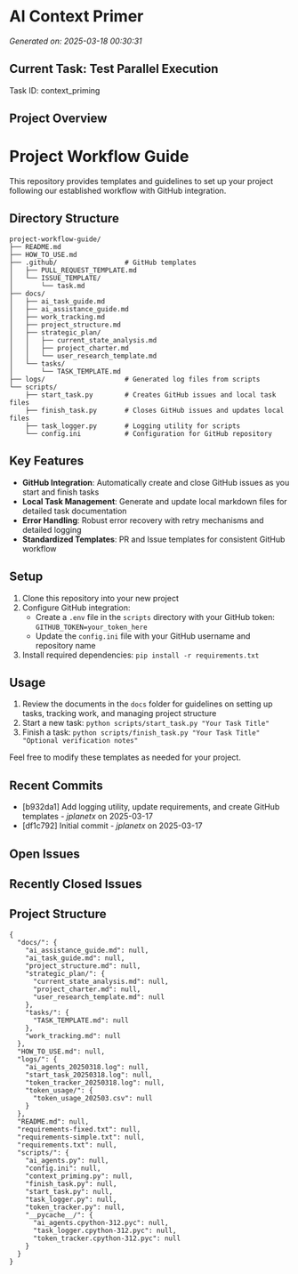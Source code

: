 # AI Context Primer

*Generated on: 2025-03-18 00:30:31*

## Current Task: Test Parallel Execution

Task ID: context_priming

## Project Overview

# Project Workflow Guide

This repository provides templates and guidelines to set up your project following our established workflow with GitHub integration.

## Directory Structure

```
project-workflow-guide/
├── README.md
├── HOW_TO_USE.md
├── .github/                 # GitHub templates
│   ├── PULL_REQUEST_TEMPLATE.md
│   └── ISSUE_TEMPLATE/
│       └── task.md
├── docs/
│   ├── ai_task_guide.md
│   ├── ai_assistance_guide.md
│   ├── work_tracking.md
│   ├── project_structure.md
│   ├── strategic_plan/
│   │   ├── current_state_analysis.md
│   │   ├── project_charter.md
│   │   └── user_research_template.md
│   └── tasks/
│       └── TASK_TEMPLATE.md
├── logs/                    # Generated log files from scripts
└── scripts/
    ├── start_task.py        # Creates GitHub issues and local task files
    ├── finish_task.py       # Closes GitHub issues and updates local files
    ├── task_logger.py       # Logging utility for scripts
    └── config.ini           # Configuration for GitHub repository
```

## Key Features

- **GitHub Integration**: Automatically create and close GitHub issues as you start and finish tasks
- **Local Task Management**: Generate and update local markdown files for detailed task documentation
- **Error Handling**: Robust error recovery with retry mechanisms and detailed logging
- **Standardized Templates**: PR and Issue templates for consistent GitHub workflow

## Setup

1. Clone this repository into your new project
2. Configure GitHub integration:
   - Create a `.env` file in the `scripts` directory with your GitHub token: `GITHUB_TOKEN=your_token_here`
   - Update the `config.ini` file with your GitHub username and repository name
3. Install required dependencies: `pip install -r requirements.txt`

## Usage

1. Review the documents in the `docs` folder for guidelines on setting up tasks, tracking work, and managing project structure
2. Start a new task: `python scripts/start_task.py "Your Task Title"`
3. Finish a task: `python scripts/finish_task.py "Your Task Title" "Optional verification notes"`

Feel free to modify these templates as needed for your project.


## Recent Commits

- [b932da1] Add logging utility, update requirements, and create GitHub templates - *jplanetx* on 2025-03-17
- [df1c792] Initial commit - *jplanetx* on 2025-03-17

## Open Issues


## Recently Closed Issues


## Project Structure

```
{
  "docs/": {
    "ai_assistance_guide.md": null,
    "ai_task_guide.md": null,
    "project_structure.md": null,
    "strategic_plan/": {
      "current_state_analysis.md": null,
      "project_charter.md": null,
      "user_research_template.md": null
    },
    "tasks/": {
      "TASK_TEMPLATE.md": null
    },
    "work_tracking.md": null
  },
  "HOW_TO_USE.md": null,
  "logs/": {
    "ai_agents_20250318.log": null,
    "start_task_20250318.log": null,
    "token_tracker_20250318.log": null,
    "token_usage/": {
      "token_usage_202503.csv": null
    }
  },
  "README.md": null,
  "requirements-fixed.txt": null,
  "requirements-simple.txt": null,
  "requirements.txt": null,
  "scripts/": {
    "ai_agents.py": null,
    "config.ini": null,
    "context_priming.py": null,
    "finish_task.py": null,
    "start_task.py": null,
    "task_logger.py": null,
    "token_tracker.py": null,
    "__pycache__/": {
      "ai_agents.cpython-312.pyc": null,
      "task_logger.cpython-312.pyc": null,
      "token_tracker.cpython-312.pyc": null
    }
  }
}
```
